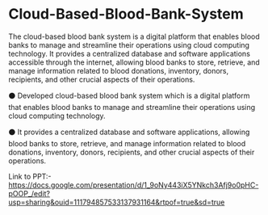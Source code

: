 # Cloud-Based-Blood-Bank-System

The cloud-based blood bank system is a digital platform that enables blood banks to manage and streamline their operations using cloud computing technology. It provides a centralized database and software applications accessible through the internet, allowing blood banks to store, retrieve, and manage information related to blood donations, inventory, donors, recipients, and other crucial aspects of their operations.

⚫ Developed cloud-based blood bank system which is a digital platform that enables blood banks to manage and
streamline their operations using cloud computing technology.

⚫ It provides a centralized database and software applications, allowing blood banks to store, retrieve, and
manage information related to blood donations, inventory, donors, recipients, and other crucial aspects of their
operations.


Link to PPT:- https://docs.google.com/presentation/d/1_9oNy443iX5YNkch3Afj9o0pHC-pOOP_/edit?usp=sharing&ouid=111794857533137931164&rtpof=true&sd=true
